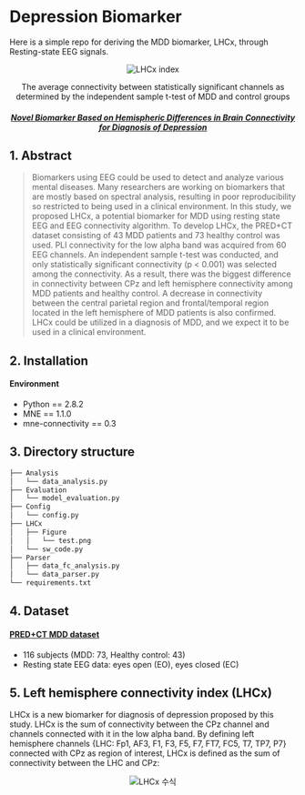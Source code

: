 # Depression Biomarker

Here is a simple repo for deriving the MDD biomarker, LHCx, through Resting-state EEG signals.

<div align=center>

![LHCx index](https://github.com/Junsu0213/Depression_Biomarker/assets/128777619/543e650a-fc7a-423f-90f5-e610d3bf7f99)

The average connectivity between statistically significant channels as determined by the independent sample t-test of MDD and control groups

##### [Novel Biomarker Based on Hemispheric Differences in Brain Connectivity for Diagnosis of Depression](https://ieeexplore.ieee.org/abstract/document/9954764?casa_token=h4JNQwpbwTcAAAAA:xqsk_gMjWYUeT8ewn4leD6UGmjs2CqABEJxZRFV-JrtGdm7ehkpRRiaKkayGUrSF-G8hUlI)

</div>

## 1. Abstract
> Biomarkers using EEG could be used to detect and analyze various mental diseases. Many researchers are working on biomarkers that are mostly based on spectral analysis, resulting in poor reproducibility so restricted to being used in a clinical environment. In this study, we proposed LHCx, a potential biomarker for MDD using resting state EEG and EEG connectivity algorithm. To develop LHCx, the PRED+CT dataset consisting of 43 MDD patients and 73 healthy control was used. PLI connectivity for the low alpha band was acquired from 60 EEG channels. An independent sample t-test was conducted, and only statistically significant connectivity (p < 0.001) was selected among the connectivity. As a result, there was the biggest difference in connectivity between CPz and left hemisphere connectivity among MDD patients and healthy control. A decrease in connectivity between the central parietal region and frontal/temporal region located in the left hemisphere of MDD patients is also confirmed. LHCx could be utilized in a diagnosis of MDD, and we expect it to be used in a clinical environment.


## 2. Installation

#### Environment
* Python == 2.8.2
* MNE == 1.1.0
* mne-connectivity == 0.3


## 3. Directory structure
```bash
├── Analysis
│   └── data_analysis.py
├── Evaluation
│   └── model_evaluation.py
├── Config
│   └── config.py
├── LHCx
│   ├── Figure
│   │   └── test.png
│   └── sw_code.py
├── Parser
│   ├── data_fc_analysis.py
│   └── data_parser.py
└── requirements.txt
```

## 4. Dataset

#### [PRED+CT MDD dataset](http://predict.cs.unm.edu/)
* 116 subjects (MDD: 73, Healthy control: 43)
* Resting state EEG data: eyes open (EO), eyes closed (EC)

## 5. Left hemisphere connectivity index (LHCx)
LHCx is a new biomarker for diagnosis of depression proposed by this study. LHCx is the sum of connectivity between the CPz channel and channels connected with it in the low alpha band. By defining left hemisphere channels {LHC: Fp1, AF3, F1, F3, F5, F7, FT7, FC5, T7, TP7, P7} connected with CPz as region of interest, LHCx is defined as the sum of connectivity between the LHC and CPz:

<div align=center>

![LHCx 수식](https://github.com/Junsu0213/Depression_Biomarker/assets/128777619/8ba8f95c-263f-4e05-b63f-348ee6c18238)

</div>
